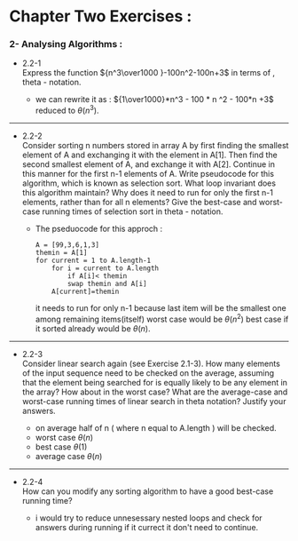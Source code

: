 # Chapter Two Exercises :
### 2- Analysing Algorithms :


- 2.2-1\
    Express the function ${n^3\over1000 }-100n^2-100n+3$ in terms of ‚ theta - notation.

    
    - we can rewrite it as :
    ${1\over1000}*n^3 - 100 * n ^2 - 100*n +3$
    \
    reduced to $\theta(n^3)$\.

---
- 2.2-2\
    Consider sorting n numbers stored in array A by first finding the smallest element
    of A and exchanging it with the element in A[1]. Then find the second smallest
    element of A, and exchange it with A[2]. Continue in this manner for the first n-1
    elements of A. Write pseudocode for this algorithm, which is known as selection
    sort. What loop invariant does this algorithm maintain? Why does it need to run
    for only the first n-1 elements, rather than for all n elements? Give the best-case
    and worst-case running times of selection sort in theta - notation.

    - The pseduocode for this approch :
        ```
        A = [99,3,6,1,3]
        themin = A[1]
        for current = 1 to A.length-1           
            for i = current to A.length
                if A[i]< themin
                swap themin and A[i]
            A[current]=themin
        ```
        it needs to run for only n-1 because last item will be the smallest one among remaining items(itself)
        worst case would be $\theta(n^2)$
        best case if it sorted already would be $\theta(n)$.



---
    
- 2.2-3\
    Consider linear search again (see Exercise 2.1-3). How many elements of the input sequence need to be checked on the average, assuming that the element being
    searched for is equally likely to be any element in the array? How about in the
    worst case? What are the average-case and worst-case running times of linear
    search in theta notation? Justify your answers.
        
    - on average half of n ( where n equal to A.length ) will be checked.
    - worst case $\theta(n)$
    - best case $\theta(1)$
    - average case $\theta(n)$
---
- 2.2-4\
    How can you modify any sorting algorithm to have a good best-case running time?

    - i would try to reduce unnesessary nested loops 
    and check for answers during running if it currect it don't need to continue.
